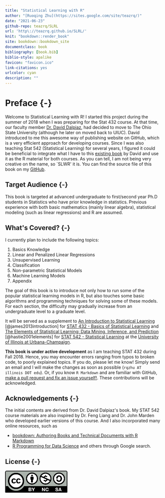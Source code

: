 ```yaml
--- 
title: "Statistical Learning with R"
author: "[Ruoqing Zhu](https://sites.google.com/site/teazrq/)"
date: "2021-06-23"
github-repo: teazrq/SLRL
url: 'http\://teazrq.github.io/SLRL/'
knit: "bookdown::render_book"
site: bookdown::bookdown_site
documentclass: book
bibliography: [book.bib]
biblio-style: apalike
favicon: "favicon.ico"
link-citations: yes
urlcolor: cyan
description: ""
---
```




# Preface {-}

Welcome to Statistical Learning with R! I started this project during the summer of 2018 when I was preparing for the Stat 432 course. At that time, our faculty member [Dr. David Dalpiaz](https://daviddalpiaz.com/teaching.html), had decided to move to The Ohio State University (although he later on moved back to UIUC). David introduced to me this awesome way of publishing website on GitHub, which is a very efficient approach for developing courses. Since I was also teaching Stat 542 (Statistical Learning) for several years, I figured it could be beneficial to integrate what I have to this [existing book](https://daviddalpiaz.github.io/r4sl/) by David and use it as the R material for both courses. As you can tell, I am not being very creative on the name, so `SLWR' it is. You can find the source file of this book on my [GitHub](https://teazrq.github.io/SLRL/).

## Target Audience {-}

This book is targeted at advanced undergraduate to first/second year Ph.D students in Statistics who have prior knowledge in statistics. Previous experience with both basic mathematics (mainly linear algebra), statistical modeling (such as linear regressions) and R are assumed.

## What's Covered? {-}

I currently plan to include the following topics:

1. Basics Knowledge
2. Linear and Penalized Linear Regressions
3. Unsupervised Learning
4. Classification
5. Non-parametric Statistical Models
6. Machine Learning Models
7. Appendix

The goal of this book is to introduce not only how to run some of the popular statistical learning models in R, but also touches some basic algorithms and programming techniques for solving some of these models. For each section, the difficulty may gradually increase from an undergraduate level to a graduate level. 

It will be served as a supplement to [An Introduction to Statistical Learning](http://www-bcf.usc.edu/~gareth/ISL/) [@james2013introduction] for [STAT 432 - Basics of Statistical Learning](https://go.illinois.edu/stat432) and [The Elements of 
Statistical Learning: Data Mining, Inference, and Prediction](https://web.stanford.edu/~hastie/ElemStatLearn/) [@hastie2001elements] for [STAT 542 - Statistical Learning](https://go.illinois.edu/stat542) at the [University of Illinois at Urbana-Champaign](http://illinois.edu/).

**This book is under active development** as I am teaching STAT 432 during Fall 2018. Hence, you may encounter errors ranging from typos to broken code, to poorly explained topics. If you do, please let me know! Simply send an email and I will make the changes as soon as possible (`rqzhu AT illinois DOT edu`). Or, if you know `R Markdown` and are familiar with GitHub, [make a pull request and fix an issue yourself!](https://github.com/teazrq/SLWR). These contributions will be acknowledged. 

## Acknowledgements {-}

The initial contents are derived from Dr. David Dalpiaz's book. My STAT 542 course materials are also inspired by Dr. Feng Liang and Dr. John Marden who developed earlier versions of this course. And I also incorporated many online resources, such as 

- [bookdown: Authoring Books and Technical Documents with R Markdown](https://bookdown.org/yihui/bookdown/)
- [R Programming for Data Science](http://r4ds.had.co.nz/)
and others through Google search.

## License {-}

![This work is licensed under a [Creative Commons Attribution-NonCommercial-ShareAlike 4.0 International License](http://creativecommons.org/licenses/by-nc-sa/4.0/).](images/cc.png)
